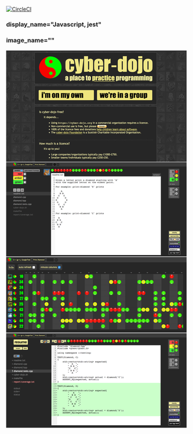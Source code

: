 [![CircleCI](https://circleci.com/gh/cyber-dojo-start-points/javascript-jest.svg?style=svg)](https://circleci.com/gh/cyber-dojo-start-points/javascript-jest)

### display_name="Javascript, jest"
### image_name="[](https://hub.docker.com/repository/docker/)"

![cyber-dojo.org home page](https://github.com/cyber-dojo/cyber-dojo/blob/master/shared/home_page_snapshot.png)
